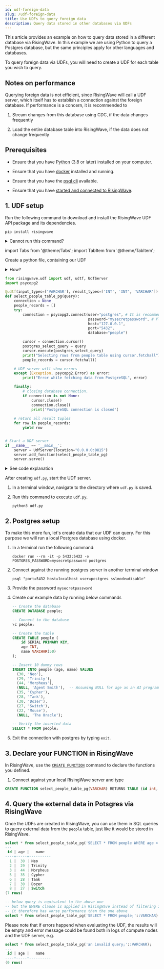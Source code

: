 ```yaml
---
id: udf-foreign-data
slug: /udf-foreign-data
title: Use UDFs to query foreign data
description: Query data stored in other databases via UDFs
---
```


This article provides an example on how to query data stored in a different database via RisingWave. In this example we are using Python to query a Postgres database, but the same principles apply for other languages and databases.

To query foreign data via UDFs, you will need to create a UDF for each table you wish to query.

## Notes on performance

Querying foreign data is not efficient, since RisingWave will call a UDF server, which itself has to establish a connection against the foreign database. If performance is a concern, it is recommended to 

1. Stream changes from this database using CDC, if the data changes frequently

1. Load the entire database table into RisingWave, if the data does not change frequently



## Prerequisites

- Ensure that you have [Python](https://www.python.org/downloads/) (3.8 or later) installed on your computer.
  
- Ensure that you have [docker](https://docs.docker.com/engine/install/) installed and running. 

- Ensure that you have the [psql cli](https://www.postgresql.org/docs/current/app-psql.html) available. 

- Ensure that you have [started and connected to RisingWave](get-started.md#run-risingwave).


## 1. UDF setup

Run the following command to download and install the RisingWave UDF API package and its dependencies.

```shell
pip install risingwave
```

<details>
<summary>Cannot run this command?</summary>
If "command not found: pip" is returned, <a href="https://packaging.python.org/en/latest/tutorials/installing-packages/#ensure-you-can-run-pip-from-the-command-line">check if pip is available</a> in your environment and <a href="https://packaging.python.org/en/latest/tutorials/installing-packages/#ensure-pip-setuptools-and-wheel-are-up-to-date">ensure it is up to date</a>.
</details>

import Tabs from '@theme/Tabs';
import TabItem from '@theme/TabItem';


Create a python file, containing our UDF

<details>
<summary>How?</summary>
Here are a few methods for creating a Python file.
<Tabs>
<TabItem value="code" label="Code editor">
Here we take VS Code as an example.

1. Open VS Code and create a new file by selecting **File** from the top menu and clicking on **New File**.

1. Type `udf.py` as the name and extension of the file.

1. Copy and paste the script below into the newly created file.

1. Save the edits.

</TabItem>

<TabItem value="terminal" label="Terminal">
Here we take the Vim text editor as an example.

1. Open a terminal window.

1. Run `vim udf.py` to create the file and open it in Vim.

1. Press `I` to enter insert mode in Vim.

1. Copy and paste the script below into the editor.

1. Press `Esc` to exit insert mode.

1. Enter `:wq` to save the file and exit Vim.

</TabItem>
</Tabs>
</details>

```python title="udf.py"
from risingwave.udf import udf, udtf, UdfServer
import psycopg2

@udtf(input_types=['VARCHAR'], result_types=['INT', 'INT', 'VARCHAR'])
def select_people_table_pg(query):
    connection = None
    people_records = []
    try:
        connection = psycopg2.connect(user="postgres", # It is recommended to use a read-only user in production
                                      password="mysecretpassword", # Please do NOT hardcode your password in production!
                                      host="127.0.0.1",
                                      port="5432",
                                      database="people")

        cursor = connection.cursor()
        postgres_select_query = query
        cursor.execute(postgres_select_query)
        print("Selecting rows from people table using cursor.fetchall")
        people_records = cursor.fetchall()

    # UDF server will show errors
    except (Exception, psycopg2.Error) as error:
        print("Error while fetching data from PostgreSQL", error)

    finally:
        # closing database connection.
        if connection is not None:
            cursor.close()
            connection.close()
            print("PostgreSQL connection is closed")
    
    # return all result tuples
    for row in people_records:
        yield row


# Start a UDF server
if __name__ == '__main__':
    server = UdfServer(location="0.0.0.0:8815")
    server.add_function(select_people_table_pg)
    server.serve()
```

<details>
<summary>See code explanation</summary>

We use the `udtf` decorator to declare a UDF that returns multiple tuples at once. We pass the query string to `select_people_table_pg` as the parameter `query`. The query is executed in against a postgres server running on `127.0.0.1:5432`

</details>

After creating `udf.py`, start the UDF server.

1. In a terminal window, navigate to the directory where `udf.py` is saved.

1. Run this command to execute `udf.py`.

    ```shell
    python3 udf.py
    ```

## 2. Postgres setup

To make this more fun, let's create data that our UDF can query. For this purpose we will run a local Postgres database using docker.

1. In a terminal run the following command: 

    ```shell
    docker run --rm -it -p 5432:5432 -e POSTGRES_PASSWORD=mysecretpassword postgres
    ```

1. Connect against the running postgres server in another terminal window 

    ```shell
    psql "port=5432 host=localhost user=postgres sslmode=disable" 
    ```

1. Provide the password `mysecretpassword`

1. Create our example data by running below commands

    ```sql
    -- Create the database
    CREATE DATABASE people;

    -- Connect to the database
    \c people;

    -- Create the table
    CREATE TABLE people (
        id SERIAL PRIMARY KEY,
        age INT,
        name VARCHAR(50)
    );

    -- Insert 10 dummy rows
    INSERT INTO people (age, name) VALUES 
      (30, 'Neo'),
      (29, 'Trinity'),
      (44, 'Morpheus'),
      (NULL, 'Agent Smith'),  -- Assuming NULL for age as an AI program
      (35, 'Cypher'),
      (28, 'Tank'),
      (30, 'Dozer'),
      (27, 'Switch'),
      (22, 'Mouse'),
      (NULL, 'The Oracle');

    -- Verify the inserted data
    SELECT * FROM people; 
    ```

1. Exit the connection with postgres by typing `exit`. 

## 3. Declare your FUNCTION in RisingWave

In RisingWave, use the [`CREATE FUNCTION`](/sql/commands/sql-create-function.md) command to declare the functions you defined.

1. Connect against your local RisingWave server and type

```sql
CREATE FUNCTION select_people_table_pg(VARCHAR) RETURNS TABLE (id int, age int, name varchar) LANGUAGE python AS select_people_table_pg USING LINK 'http://localhost:8815'; -- If you are running RisingWave using Docker, replace the address with 'http://host.docker.internal:8815'.
```

## 4. Query the external data in Potsgres via RisingWave

Once the UDFs are created in RisingWave, you can use them in SQL queries to query external data from the `people` table, just like it would be stored in RisingWave.

```sql
select * from select_people_table_pg('SELECT * FROM people WHERE age > 25;'::VARCHAR);
---
 id | age |   name
----+-----+----------
  1 |  30 | Neo
  2 |  29 | Trinity
  3 |  44 | Morpheus
  5 |  35 | Cypher
  6 |  28 | Tank
  7 |  30 | Dozer
  8 |  27 | Switch
(7 rows)

-- below query is equivalent to the above one
-- but the WHERE clause is applied in RisingWave instead of filtering in postgres directly
-- it therefore has worse performance than the one above
select * from select_people_table_pg('SELECT * FROM people;'::VARCHAR) WHERE age > 25;
```

Please note that if errors happend when evaluating the UDF, the results will be empty and error message could be found both in logs of compute nodes and the UDF server, e.g. 

```sql
select * from select_people_table_pg('an invalid query;'::VARCHAR);
---
 id | age |   name
----+-----+----------
(0 rows)
```
